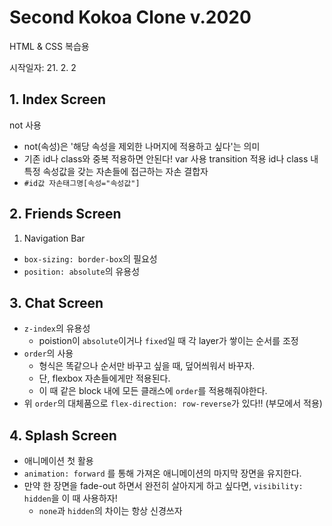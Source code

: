 # Second Kokoa Clone v.2020

HTML & CSS 복습용

시작일자: 21. 2. 2

## 1. Index Screen

not 사용

- not(속성)은 '해당 속성을 제외한 나머지에 적용하고 싶다'는 의미
- 기존 id나 class와 중복 적용하면 안된다!
  var 사용
  transition 적용
  id나 class 내 특정 속성값을 갖는 자손들에 접근하는 자손 결합자
- `#id값 자손태그명[속성="속성값"]`

## 2. Friends Screen

1. Navigation Bar

- `box-sizing: border-box`의 필요성
- `position: absolute`의 유용성

## 3. Chat Screen

- `z-index`의 유용성
  - poistion이 `absolute`이거나 `fixed`일 때 각 layer가 쌓이는 순서를 조정
- `order`의 사용
  - 형식은 똑같으나 순서만 바꾸고 싶을 때, 덮어씌워서 바꾸자.
  - 단, flexbox 자손들에게만 적용된다.
  - 이 때 같은 block 내에 모든 클래스에 `order`를 적용해줘야한다.
- 위 `order`의 대체품으로 `flex-direction: row-reverse`가 있다!! (부모에서 적용)

## 4. Splash Screen

- 애니메이션 첫 활용
- `animation: forward` 를 통해 가져온 애니메이션의 마지막 장면을 유지한다.
- 만약 한 장면을 fade-out 하면서 완전히 살아지게 하고 싶다면, `visibility: hidden`을 이 때 사용하자!
  - `none`과 `hidden`의 차이는 항상 신경쓰자
